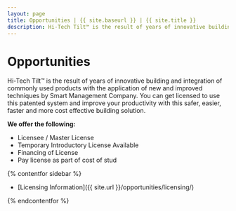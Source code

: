 ```yaml
---
layout: page
title: Opportunities | {{ site.baseurl }} | {{ site.title }}
description: Hi-Tech Tilt™ is the result of years of innovative building and integration of commonly used products with the application of new and improved techniques by Smart Management Company.
---
```


# Opportunities

Hi-Tech Tilt™ is the result of years of innovative building and integration of commonly used products with the application of new and improved techniques by Smart Management Company. You can get licensed to use this patented system and improve your productivity with this safer, easier, faster and more cost effective building solution.

**We offer the following:**

- Licensee / Master License
- Temporary Introductory License Available
- Financing of License
- Pay license as part of cost of stud

{% contentfor sidebar %}

* [Licensing Information]({{ site.url }}/opportunities/licensing/)

{% endcontentfor %}